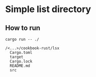 # Simple list directory

## How to run

```console
cargo run -- ./
```

```console
/<...>/cookbook-rust/lsx
  Cargo.toml
  target
  Cargo.lock
  README.md
  src
```
